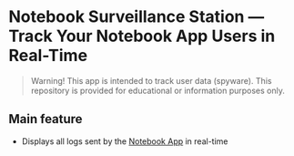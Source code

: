 # Notebook Surveillance Station — Track Your Notebook App Users in Real-Time

> Warning! This app is intended to track user data (spyware). This repository is provided for educational or information purposes only.

## Main feature
- Displays all logs sent by the [Notebook App](https://github.com/MatthiasEckhart/NotebookApp) in real-time